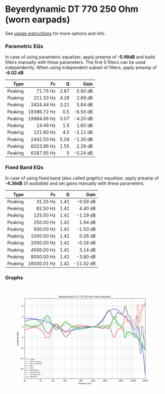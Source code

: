 # Beyerdynamic DT 770 250 Ohm (worn earpads)
See [usage instructions](https://github.com/jaakkopasanen/AutoEq#usage) for more options and info.

### Parametric EQs
In case of using parametric equalizer, apply preamp of **-5.98dB** and build filters manually
with these parameters. The first 5 filters can be used independently.
When using independent subset of filters, apply preamp of **-6.02 dB**.

| Type    | Fc          |    Q | Gain     |
|--------:|------------:|-----:|---------:|
| Peaking | 71.75 Hz    | 2.87 | 5.80 dB  |
| Peaking | 211.33 Hz   | 4.28 | 2.69 dB  |
| Peaking | 3424.44 Hz  | 3.21 | 5.84 dB  |
| Peaking | 19396.72 Hz | 0.5  | -6.50 dB |
| Peaking | 19984.66 Hz | 0.07 | -4.20 dB |
| Peaking | 14.49 Hz    | 1.5  | 1.60 dB  |
| Peaking | 121.60 Hz   | 4.5  | -2.11 dB |
| Peaking | 2442.50 Hz  | 5.04 | -1.30 dB |
| Peaking | 6023.96 Hz  | 1.55 | 2.28 dB  |
| Peaking | 6287.95 Hz  | 5    | -5.24 dB |

### Fixed Band EQs
In case of using fixed band (also called graphic) equalizer, apply preamp of **-4.36dB**
(if available) and set gains manually with these parameters.

| Type    | Fc          |    Q | Gain      |
|--------:|------------:|-----:|----------:|
| Peaking | 31.25 Hz    | 1.41 | -0.59 dB  |
| Peaking | 62.50 Hz    | 1.41 | 4.40 dB   |
| Peaking | 125.00 Hz   | 1.41 | -1.19 dB  |
| Peaking | 250.00 Hz   | 1.41 | 1.94 dB   |
| Peaking | 500.00 Hz   | 1.41 | -1.50 dB  |
| Peaking | 1000.00 Hz  | 1.41 | 0.26 dB   |
| Peaking | 2000.00 Hz  | 1.41 | -0.16 dB  |
| Peaking | 4000.00 Hz  | 1.41 | 3.14 dB   |
| Peaking | 8000.00 Hz  | 1.41 | -3.80 dB  |
| Peaking | 16000.01 Hz | 1.41 | -11.02 dB |

### Graphs
![](./Beyerdynamic%20DT%20770%20250%20Ohm%20(worn%20earpads).png)